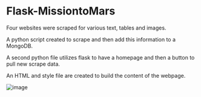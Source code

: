 # Flask-MissiontoMars

Four websites were scraped for various text, tables and images.

A python script created to scrape and then add this information to a MongoDB.

A second python file utilizes flask to have a homepage and then a button to pull new scrape data.

An HTML and style file are created to build the content of the webpage.

![image](https://user-images.githubusercontent.com/80318883/132768621-b3d62a4c-041a-4f8e-a059-9fb7b470e37a.png)
